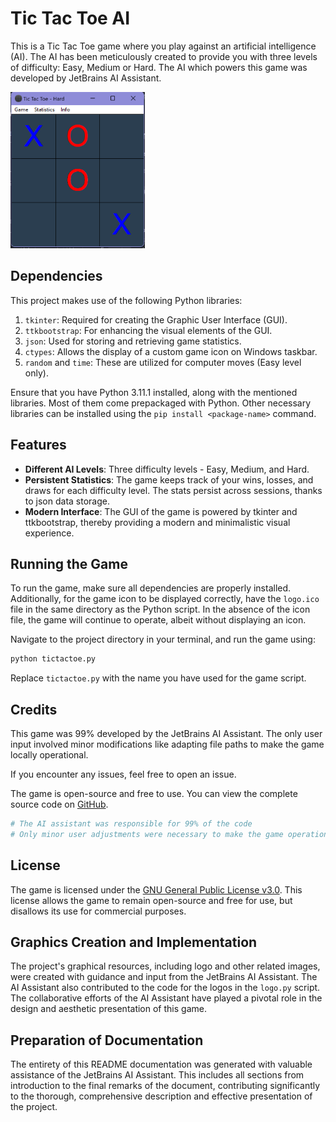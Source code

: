 # Tic Tac Toe AI

This is a Tic Tac Toe game where you play against an artificial intelligence (AI). The AI has been meticulously created
to provide you with three levels of difficulty: Easy, Medium or Hard. The AI which powers this game was developed by
JetBrains AI Assistant.

<img src="https://github.com/princessmiku/TicTacToeAI/blob/master/img/game.png" alt="drawing" height="250"/>

## Dependencies

This project makes use of the following Python libraries:

1. `tkinter`: Required for creating the Graphic User Interface (GUI).
2. `ttkbootstrap`: For enhancing the visual elements of the GUI.
3. `json`: Used for storing and retrieving game statistics.
4. `ctypes`: Allows the display of a custom game icon on Windows taskbar.
5. `random` and `time`: These are utilized for computer moves (Easy level only).

Ensure that you have Python 3.11.1 installed, along with the mentioned libraries. Most of them come prepackaged with
Python. Other necessary libraries can be installed using the `pip install <package-name>` command.

## Features

- **Different AI Levels**: Three difficulty levels - Easy, Medium, and Hard.
- **Persistent Statistics**: The game keeps track of your wins, losses, and draws for each difficulty level. The stats
  persist across sessions, thanks to json data storage.
- **Modern Interface**: The GUI of the game is powered by tkinter and ttkbootstrap, thereby providing a modern and
  minimalistic visual experience.

## Running the Game

To run the game, make sure all dependencies are properly installed. Additionally, for the game icon to be displayed
correctly, have the `logo.ico` file in the same directory as the Python script. In the absence of the icon file, the
game will continue to operate, albeit without displaying an icon.

Navigate to the project directory in your terminal, and run the game using:

```bash
python tictactoe.py
```

Replace `tictactoe.py` with the name you have used for the game script.

## Credits

This game was 99% developed by the JetBrains AI Assistant. The only user input involved minor modifications like
adapting file paths to make the game locally operational.

If you encounter any issues, feel free to open an issue.

The game is open-source and free to use. You can view the complete source code
on [GitHub](https://github.com/princessmiku/TicTacToeAI).

```python
# The AI assistant was responsible for 99% of the code
# Only minor user adjustments were necessary to make the game operational on the local system
```

## License

The game is licensed under the [GNU General Public License v3.0](https://www.gnu.org/licenses/gpl-3.0.en.html). This
license allows the game to remain open-source and free for use, but disallows its use for commercial purposes.

## Graphics Creation and Implementation

The project's graphical resources, including logo and other related images, were created with guidance and input from
the JetBrains AI Assistant. The AI Assistant also contributed to the code for the logos in the `logo.py` script. The
collaborative efforts of the AI Assistant have played a pivotal role in the design and aesthetic presentation of this
game.

## Preparation of Documentation

The entirety of this README documentation was generated with valuable assistance of the JetBrains AI Assistant. This
includes all sections from introduction to the final remarks of the document, contributing significantly to the
thorough, comprehensive description and effective presentation of the project.